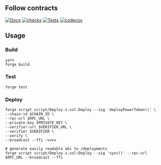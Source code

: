 ## Follow contracts

[![Docs](https://github.com/RSSNext/follow-contracts/actions/workflows/docs.yml/badge.svg)](https://github.com/RSSNext/follow-contracts/actions/workflows/docs.yml)
[![checks](https://github.com/RSSNext/follow-contracts/actions/workflows/checks.yml/badge.svg)](https://github.com/RSSNext/follow-contracts/actions/workflows/checks.yml)
[![Tests](https://github.com/RSSNext/follow-contracts/actions/workflows/tests.yml/badge.svg)](https://github.com/RSSNext/follow-contracts/actions/workflows/tests.yml)
[![codecov](https://codecov.io/gh/RSSNext/follow-contracts/graph/badge.svg?token=23COU041UA)](https://codecov.io/gh/RSSNext/follow-contracts)

## Usage

### Build

```shell
yarn
forge build
```

### Test

```shell
forge test
```


### Deploy

```shell
forge script script/Deploy.s.sol:Deploy --sig 'deployPowerToken()' \
--chain-id $CHAIN_ID \
--rpc-url $RPC_URL \
--private-key $PRIVATE_KEY \
--verifier-url $VERIFIER_URL \
--verifier $VERIFIER \
--verify \
--broadcast --ffi -vvvv 

# generate easily readable abi to /deployments
forge script script/Deploy.s.sol:Deploy --sig 'sync()' --rpc-url $RPC_URL --broadcast --ffi
```
